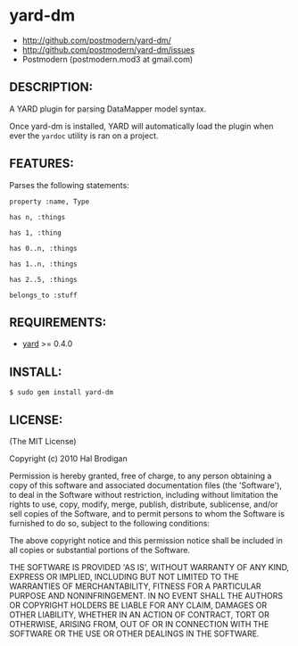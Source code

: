 # yard-dm

* http://github.com/postmodern/yard-dm/
* http://github.com/postmodern/yard-dm/issues
* Postmodern (postmodern.mod3 at gmail.com)

## DESCRIPTION:

A YARD plugin for parsing DataMapper model syntax.

Once yard-dm is installed, YARD will automatically load the plugin when ever
the `yardoc` utility is ran on a project.

## FEATURES:

Parses the following statements:

    property :name, Type

    has n, :things

    has 1, :thing

    has 0..n, :things

    has 1..n, :things

    has 2..5, :things

    belongs_to :stuff

## REQUIREMENTS:

* [yard](http://yardoc.org/) >= 0.4.0

## INSTALL:

    $ sudo gem install yard-dm

## LICENSE:

(The MIT License)

Copyright (c) 2010 Hal Brodigan

Permission is hereby granted, free of charge, to any person obtaining
a copy of this software and associated documentation files (the
'Software'), to deal in the Software without restriction, including
without limitation the rights to use, copy, modify, merge, publish,
distribute, sublicense, and/or sell copies of the Software, and to
permit persons to whom the Software is furnished to do so, subject to
the following conditions:

The above copyright notice and this permission notice shall be
included in all copies or substantial portions of the Software.

THE SOFTWARE IS PROVIDED 'AS IS', WITHOUT WARRANTY OF ANY KIND,
EXPRESS OR IMPLIED, INCLUDING BUT NOT LIMITED TO THE WARRANTIES OF
MERCHANTABILITY, FITNESS FOR A PARTICULAR PURPOSE AND NONINFRINGEMENT.
IN NO EVENT SHALL THE AUTHORS OR COPYRIGHT HOLDERS BE LIABLE FOR ANY
CLAIM, DAMAGES OR OTHER LIABILITY, WHETHER IN AN ACTION OF CONTRACT,
TORT OR OTHERWISE, ARISING FROM, OUT OF OR IN CONNECTION WITH THE
SOFTWARE OR THE USE OR OTHER DEALINGS IN THE SOFTWARE.
